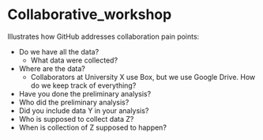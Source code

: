# Collaborative_workshop
Illustrates how GitHub addresses collaboration pain points:
* Do we have all the data?
  * What data were collected?
* Where are the data?
  * Collaborators at University X use Box, but we use Google Drive. How do we keep track of everything?
* Have you done the preliminary analysis?
* Who did the preliminary analysis?
* Did you include data Y in your analysis?
* Who is supposed to collect data Z?
* When is collection of Z supposed to happen?
